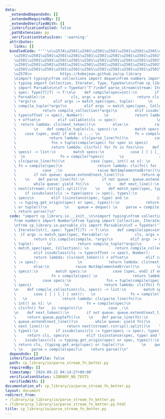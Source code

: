 ```yaml
---
data:
  _extendedDependsOn: []
  _extendedRequiredBy: []
  _extendedVerifiedWith: []
  _isVerificationFailed: false
  _pathExtension: py
  _verificationStatusIcon: ':warning:'
  attributes:
    links: []
  bundledCode: "'''\n\u257A\u2501\u2501\u2501\u2501\u2501\u2501\u2501\u2501\u2501\u2501\
    \u2501\u2501\u2501\u2501\u2501\u2501\u2501\u2501\u2501\u2501\u2501\u2501\u2501\
    \u2501\u2501\u2501\u2501\u2501\u2501\u2501\u2501\u2501\u2501\u2501\u2501\u2501\
    \u2501\u2501\u2501\u2501\u2501\u2501\u2501\u2501\u2501\u2501\u2501\u2501\u2501\
    \u2501\u2501\u2501\u2501\u2501\u2501\u2501\u2501\u2501\u2501\u2501\u2501\u2501\
    \u2578\n             https://kobejean.github.io/cp-library               \n'''\n\
    \nimport typing\nfrom collections import deque\nfrom numbers import Number\nfrom\
    \ typing import Collection, Iterator, Type, TypeVar\n\nfrom cp_library.io.parsable_cls\
    \ import Parsable\n\nT = TypeVar('T')\ndef parse_stream(stream: Iterator[str],\
    \ spec: Type[T]|T) -> T:\n\n    def compile(spec=int):\n        if args := match_spec(spec,\
    \ Parsable):\n            cls, args = args\n            return cls.compile(compile,\
    \ *args)\n        elif args := match_spec(spec, tuple):      \n            return\
    \ compile_tuple(*args)\n        elif args := match_spec(spec, Collection): \n\
    \            return compile_collection(*args)\n        elif issubclass(cls :=\
    \ type(offset := spec), Number):         \n            return lambda: cls(next_token())\
    \ + offset\n        elif callable(cls := spec):                  \n          \
    \  return lambda: cls(next_token())\n        else:\n            raise NotImplementedError()\n\
    \        \n    def compile_tuple(cls, specs):\n        match specs:\n        \
    \    case [spec, end] if end is ...: \n                fn = compile(spec) \n \
    \               return lambda: cls(parse_line(fn))\n            case specs:\n\
    \                fns = tuple(compile(spec) for spec in specs)               \n\
    \                return lambda: cls(fn() for fn in fns)\n\n    def compile_collection(cls,\
    \ specs) -> list:\n        match specs:\n            case [ ] | [_] | set(): \
    \  \n                fn = compile(*specs)       \n                return lambda:\
    \ cls(parse_line(fn))\n            case [spec, int() as n]: \n               \
    \ fn = compile(spec)\n                return lambda: cls(fn() for _ in range(n))\n\
    \            case _:\n                raise NotImplementedError()\n\n    def next_token():\n\
    \        if not queue: queue.extend(next_line())\n        return queue.popleft()\n\
    \    \n    def parse_line(fn):\n        if not queue: queue.extend(next_line())\n\
    \        while queue: yield fn()\n        \n    def next_line():\n        return\
    \ next(stream).rstrip().split()\n    \n    def match_spec(spec, types):\n    \
    \    if issubclass(cls := type(specs := spec), types):\n            return cls,\
    \ specs\n        elif (isinstance(spec, type) and \n             issubclass(cls\
    \ := typing.get_origin(spec) or spec, types)):\n            return cls, (typing.get_args(spec)\
    \ or tuple())\n        \n    queue = deque() \n    parse = compile(spec)\n   \
    \ return parse()\n"
  code: "import cp_library.io.__init__\n\nimport typing\nfrom collections import deque\n\
    from numbers import Number\nfrom typing import Collection, Iterator, Type, TypeVar\n\
    \nfrom cp_library.io.parsable_cls import Parsable\n\nT = TypeVar('T')\ndef parse_stream(stream:\
    \ Iterator[str], spec: Type[T]|T) -> T:\n\n    def compile(spec=int):\n      \
    \  if args := match_spec(spec, Parsable):\n            cls, args = args\n    \
    \        return cls.compile(compile, *args)\n        elif args := match_spec(spec,\
    \ tuple):      \n            return compile_tuple(*args)\n        elif args :=\
    \ match_spec(spec, Collection): \n            return compile_collection(*args)\n\
    \        elif issubclass(cls := type(offset := spec), Number):         \n    \
    \        return lambda: cls(next_token()) + offset\n        elif callable(cls\
    \ := spec):                  \n            return lambda: cls(next_token())\n\
    \        else:\n            raise NotImplementedError()\n        \n    def compile_tuple(cls,\
    \ specs):\n        match specs:\n            case [spec, end] if end is ...: \n\
    \                fn = compile(spec) \n                return lambda: cls(parse_line(fn))\n\
    \            case specs:\n                fns = tuple(compile(spec) for spec in\
    \ specs)               \n                return lambda: cls(fn() for fn in fns)\n\
    \n    def compile_collection(cls, specs) -> list:\n        match specs:\n    \
    \        case [ ] | [_] | set():   \n                fn = compile(*specs)    \
    \   \n                return lambda: cls(parse_line(fn))\n            case [spec,\
    \ int() as n]: \n                fn = compile(spec)\n                return lambda:\
    \ cls(fn() for _ in range(n))\n            case _:\n                raise NotImplementedError()\n\
    \n    def next_token():\n        if not queue: queue.extend(next_line())\n   \
    \     return queue.popleft()\n    \n    def parse_line(fn):\n        if not queue:\
    \ queue.extend(next_line())\n        while queue: yield fn()\n        \n    def\
    \ next_line():\n        return next(stream).rstrip().split()\n    \n    def match_spec(spec,\
    \ types):\n        if issubclass(cls := type(specs := spec), types):\n       \
    \     return cls, specs\n        elif (isinstance(spec, type) and \n         \
    \    issubclass(cls := typing.get_origin(spec) or spec, types)):\n           \
    \ return cls, (typing.get_args(spec) or tuple())\n        \n    queue = deque()\
    \ \n    parse = compile(spec)\n    return parse()\n"
  dependsOn: []
  isVerificationFile: false
  path: cp_library/io/parse_stream_fn_better.py
  requiredBy: []
  timestamp: '2024-09-21 04:14:27+09:00'
  verificationStatus: LIBRARY_NO_TESTS
  verifiedWith: []
documentation_of: cp_library/io/parse_stream_fn_better.py
layout: document
redirect_from:
- /library/cp_library/io/parse_stream_fn_better.py
- /library/cp_library/io/parse_stream_fn_better.py.html
title: cp_library/io/parse_stream_fn_better.py
---
```

